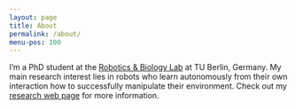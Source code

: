 ```yaml
---
layout: page
title: About
permalink: /about/
menu-pos: 100
---
```


<p>I&#8217;m a PhD student at the <a title="Robotics &amp; Biology Lab" href="http://www.robotics.tu-berlin.de" target="_blank">Robotics &amp; Biology Lab</a> at TU Berlin, Germany. My main research interest lies in  robots who learn autonomously from their own interaction how to successfully manipulate their environment. Check out my <a title="Me at TU Berlin" href="http://www.robotics.tu-berlin.de/menue/team/sebastian_hoefer/" target="_blank">research web page</a> for more information.</p>
